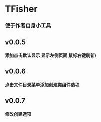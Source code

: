 # TFisher
### 便于作者自身小工具

## v0.0.5
#### 添加点击默认显示 显示左侧页面 鼠标右键刷新\

## v0.0.6
#### 点击文件目录菜单添加创建类组件选项

## v0.0.7
#### 修改创建选项
